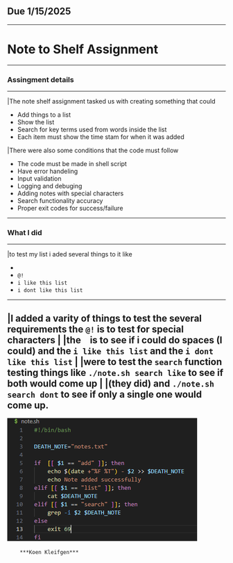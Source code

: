 ## Due 1/15/2025
---
# Note to Shelf Assignment
---
### Assingment details
---
|The note shelf assignment tasked us with creating something that could 
- Add things to a list
- Show the list
- Search for key terms used from words inside the list
- Each item must show the time stam for when it was added

|There were also some conditions that the code must follow

- The code must be made in shell script
- Have error handeling
- Input validation
- Logging and debuging
- Adding notes with special characters
- Search functionality accuracy
- Proper exit codes for success/failure
---
### What I did
---
|to test my list i aded several things to it like 
- ` `
- `@!`
- `i like this list`
- `i dont like this list`
---
|I added a varity of things to test the several requirements the `@!` is to test for special characters 
|
|the ` ` is to see if i could do spaces (I could) and the `i like this list` and the `i dont like this list` 
|
|were to test the `search` function testing things like `./note.sh search like` to see if both would come up 
|
|(they did) and `./note.sh search dont` to see if only a single one would come up.
---
![alt text](image.png)

        ***Koen Kleifgen***
